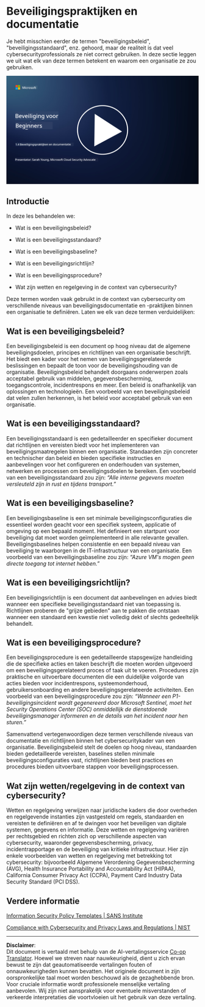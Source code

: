 <!--
CO_OP_TRANSLATOR_METADATA:
{
  "original_hash": "d33500902124e52870935bdce4546fcc",
  "translation_date": "2025-09-04T00:20:41+00:00",
  "source_file": "1.4 Security practices and documentation.md",
  "language_code": "nl"
}
-->
# Beveiligingspraktijken en documentatie

Je hebt misschien eerder de termen "beveiligingsbeleid", "beveiligingsstandaard", enz. gehoord, maar de realiteit is dat veel cybersecurityprofessionals ze niet correct gebruiken. In deze sectie leggen we uit wat elk van deze termen betekent en waarom een organisatie ze zou gebruiken.

[![Bekijk de video](../../translated_images/1-4_placeholder.96b85847fe03e8db95eeaafc5e9bb46f99aaf0e926fff361e63852a0accc8397.nl.png)](https://learn-video.azurefd.net/vod/player?id=fb8667f3-a627-495a-9fa1-6a7aa9dcf07e)

## Introductie

In deze les behandelen we:

- Wat is een beveiligingsbeleid?

- Wat is een beveiligingsstandaard?

- Wat is een beveiligingsbaseline?

- Wat is een beveiligingsrichtlijn?

- Wat is een beveiligingsprocedure?

- Wat zijn wetten en regelgeving in de context van cybersecurity?

Deze termen worden vaak gebruikt in de context van cybersecurity om verschillende niveaus van beveiligingsdocumentatie en -praktijken binnen een organisatie te definiëren. Laten we elk van deze termen verduidelijken:

## Wat is een beveiligingsbeleid?

Een beveiligingsbeleid is een document op hoog niveau dat de algemene beveiligingsdoelen, principes en richtlijnen van een organisatie beschrijft. Het biedt een kader voor het nemen van beveiligingsgerelateerde beslissingen en bepaalt de toon voor de beveiligingshouding van de organisatie. Beveiligingsbeleid behandelt doorgaans onderwerpen zoals acceptabel gebruik van middelen, gegevensbescherming, toegangscontrole, incidentrespons en meer. Een beleid is onafhankelijk van oplossingen en technologieën. Een voorbeeld van een beveiligingsbeleid dat velen zullen herkennen, is het beleid voor acceptabel gebruik van een organisatie.

## Wat is een beveiligingsstandaard?

Een beveiligingsstandaard is een gedetailleerder en specifieker document dat richtlijnen en vereisten biedt voor het implementeren van beveiligingsmaatregelen binnen een organisatie. Standaarden zijn concreter en technischer dan beleid en bieden specifieke instructies en aanbevelingen voor het configureren en onderhouden van systemen, netwerken en processen om beveiligingsdoelen te bereiken. Een voorbeeld van een beveiligingsstandaard zou zijn: _“Alle interne gegevens moeten versleuteld zijn in rust en tijdens transport.”_

## Wat is een beveiligingsbaseline?

Een beveiligingsbaseline is een set minimale beveiligingsconfiguraties die essentieel worden geacht voor een specifiek systeem, applicatie of omgeving op een bepaald moment. Het definieert een startpunt voor beveiliging dat moet worden geïmplementeerd in alle relevante gevallen. Beveiligingsbaselines helpen consistentie en een bepaald niveau van beveiliging te waarborgen in de IT-infrastructuur van een organisatie. Een voorbeeld van een beveiligingsbaseline zou zijn: _“Azure VM's mogen geen directe toegang tot internet hebben.”_

## Wat is een beveiligingsrichtlijn?

Een beveiligingsrichtlijn is een document dat aanbevelingen en advies biedt wanneer een specifieke beveiligingsstandaard niet van toepassing is. Richtlijnen proberen de "grijze gebieden" aan te pakken die ontstaan wanneer een standaard een kwestie niet volledig dekt of slechts gedeeltelijk behandelt.

## Wat is een beveiligingsprocedure?

Een beveiligingsprocedure is een gedetailleerde stapsgewijze handleiding die de specifieke acties en taken beschrijft die moeten worden uitgevoerd om een beveiligingsgerelateerd proces of taak uit te voeren. Procedures zijn praktische en uitvoerbare documenten die een duidelijke volgorde van acties bieden voor incidentrespons, systeemonderhoud, gebruikersonboarding en andere beveiligingsgerelateerde activiteiten. Een voorbeeld van een beveiligingsprocedure zou zijn: _“Wanneer een P1-beveiligingsincident wordt gegenereerd door Microsoft Sentinel, moet het Security Operations Center (SOC) onmiddellijk de dienstdoende beveiligingsmanager informeren en de details van het incident naar hen sturen.”_

Samenvattend vertegenwoordigen deze termen verschillende niveaus van documentatie en richtlijnen binnen het cybersecuritykader van een organisatie. Beveiligingsbeleid stelt de doelen op hoog niveau, standaarden bieden gedetailleerde vereisten, baselines stellen minimale beveiligingsconfiguraties vast, richtlijnen bieden best practices en procedures bieden uitvoerbare stappen voor beveiligingsprocessen.

## Wat zijn wetten/regelgeving in de context van cybersecurity?

Wetten en regelgeving verwijzen naar juridische kaders die door overheden en regelgevende instanties zijn vastgesteld om regels, standaarden en vereisten te definiëren en af te dwingen voor het beveiligen van digitale systemen, gegevens en informatie. Deze wetten en regelgeving variëren per rechtsgebied en richten zich op verschillende aspecten van cybersecurity, waaronder gegevensbescherming, privacy, incidentrapportage en de beveiliging van kritieke infrastructuur. Hier zijn enkele voorbeelden van wetten en regelgeving met betrekking tot cybersecurity: bijvoorbeeld Algemene Verordening Gegevensbescherming (AVG), Health Insurance Portability and Accountability Act (HIPAA), California Consumer Privacy Act (CCPA), Payment Card Industry Data Security Standard (PCI DSS).

## Verdere informatie

[Information Security Policy Templates | SANS Institute](https://www.sans.org/information-security-policy/)

[Compliance with Cybersecurity and Privacy Laws and Regulations | NIST](https://www.nist.gov/mep/cybersecurity-resources-manufacturers/compliance-cybersecurity-and-privacy-laws-and-regulations)

---

**Disclaimer**:  
Dit document is vertaald met behulp van de AI-vertalingsservice [Co-op Translator](https://github.com/Azure/co-op-translator). Hoewel we streven naar nauwkeurigheid, dient u zich ervan bewust te zijn dat geautomatiseerde vertalingen fouten of onnauwkeurigheden kunnen bevatten. Het originele document in zijn oorspronkelijke taal moet worden beschouwd als de gezaghebbende bron. Voor cruciale informatie wordt professionele menselijke vertaling aanbevolen. Wij zijn niet aansprakelijk voor eventuele misverstanden of verkeerde interpretaties die voortvloeien uit het gebruik van deze vertaling.